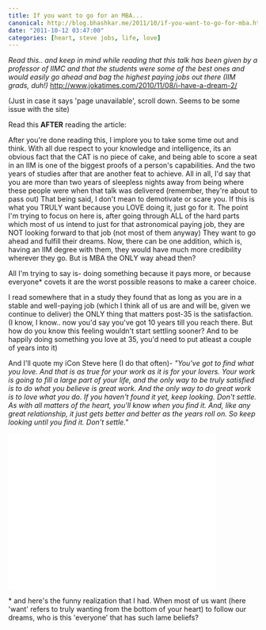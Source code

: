 ```yaml
---
title: If you want to go for an MBA...
canonical: http://blog.bhashkar.me/2011/10/if-you-want-to-go-for-mba.html
date: "2011-10-12 03:47:00"
categories: [heart, steve jobs, life, love]
---
```


_Read this.. and keep in mind while reading that this talk has been given by a professor of IIMC and that the students were some of the best ones and would easily go ahead and bag the highest paying jobs out there (IIM grads, duh!)_
http://www.jokatimes.com/2010/11/08/i-have-a-dream-2/<span class="more" />

(Just in case it says 'page unavailable', scroll down. Seems to be some issue with the site)

Read this **AFTER** reading the article:

After you're done reading this, I implore you to take some time out and think. With all due respect to your knowledge and intelligence, its an obvious fact that the CAT is no piece of cake, and being able to score a seat in an IIM is one of the biggest proofs of a person's capabilities. And the two years of studies after that are another feat to achieve. All in all, I'd say that you are more than two years of sleepless nights away from being where these people were when that talk was delivered (remember, they're about to pass out) That being said, I don't mean to demotivate or scare you. If this is what you TRULY want because you LOVE doing it, just go for it. The point I'm trying to focus on here is, after going through ALL of the hard parts which most of us intend to just for that astronomical paying job, they are NOT looking forward to that job (not most of them anyway) They want to go ahead and fulfill their dreams. Now, there can be one addition, which is, having an IIM degree with them, they would have much more credibility wherever they go. But is MBA the ONLY way ahead then?

All I'm trying to say is- doing something because it pays more, or because everyone* covets it are the worst possible reasons to make a career choice.

I read somewhere that in a study they found that as long as you are in a stable and well-paying job (which I think all of us are and will be, given we continue to deliver) the ONLY thing that matters post-35 is the satisfaction. (I know, I know.. now you'd say you've got 10 years till you reach there. But how do you know this feeling wouldn't start settling sooner? And to be happily doing something you love at 35, you'd need to put atleast a couple of years into it)

And I'll quote my iCon Steve here (I do that often)- _"You've got to find what you love. And that is as true for your work as it is for your lovers. Your work is going to fill a large part of your life, and the only way to be truly satisfied is to do what you believe is great work. And the only way to do great work is to love what you do. If you haven't found it yet, keep looking. Don't settle. As with all matters of the heart, you'll know when you find it. And, like any great relationship, it just gets better and better as the years roll on. So keep looking until you find it. Don't settle."_

<div class="video-box">
    <iframe width="420" height="315" src="//www.youtube.com/embed/Hd_ptbiPoXM" frameborder="0" allowfullscreen></iframe>
</div>

\* and here's the funny realization that I had. When most of us want (here 'want' refers to truly wanting from the bottom of your heart) to follow our dreams, who is this 'everyone' that has such lame beliefs?</div></div>
</div>
